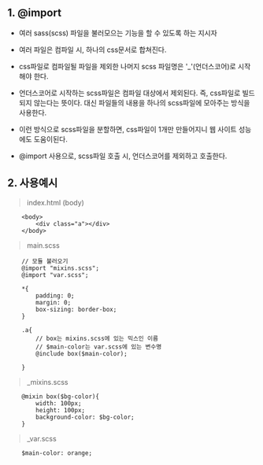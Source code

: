## 1. @import
 - 여러 sass(scss) 파일을 불러모으는 기능을 할 수 있도록 하는 지시자
 - 여러 파일은 컴파일 시, 하나의 css문서로 합쳐진다. 
 - css파일로 컴파일될 파일을 제외한 나머지 scss 파일명은 '_'(언더스코어)로  시작해야 한다.
 - 언더스코어로 시작하는 scss파일은 컴파일 대상에서 제외된다. 
   즉, css파일로 빌드되지 않는다는 뜻이다.
   대신 파일들의 내용을 하나의 scss파일에 모아주는 방식을 사용한다.
 
 - 이런 방식으로 scss파일을 분할하면, css파일이 1개만 만들어지니 웹 사이트 성능에도 도움이된다.

 - @import 사용으로, scss파일 호출 시, 언더스코어를 제외하고 호출한다.

## 2. 사용예시
 > index.html (body)
```
    <body>
        <div class="a"></div>
    </body>
```    

> main.scss
```
    // 모듈 불러오기
    @import "mixins.scss";
    @import "var.scss";

    *{
        padding: 0;
        margin: 0;
        box-sizing: border-box;
    }

    .a{
        // box는 mixins.scss에 있는 믹스인 이름
        // $main-color는 var.scss에 있는 변수명
        @include box($main-color);
        
    }
```

> _mixins.scss
```
    @mixin box($bg-color){
        width: 100px;
        height: 100px;
        background-color: $bg-color;
    }
```

> _var.scss
```
    $main-color: orange;
```